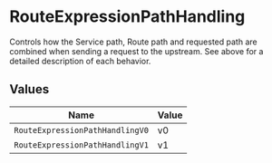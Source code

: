 # RouteExpressionPathHandling

Controls how the Service path, Route path and requested path are combined when sending a request to the upstream. See above for a detailed description of each behavior.


## Values

| Name                            | Value                           |
| ------------------------------- | ------------------------------- |
| `RouteExpressionPathHandlingV0` | v0                              |
| `RouteExpressionPathHandlingV1` | v1                              |